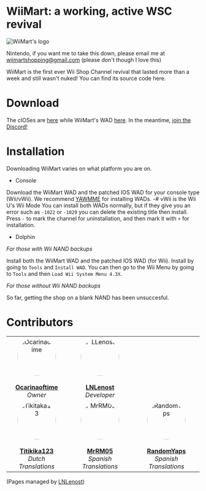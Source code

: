 # WiiMart: a working, active WSC revival

<img src="https://github.com/WiiMart/WiiMart/blob/main/WiiMart_star_logo.png" alt="WiiMart's logo">

Nintendo, if you want me to take this down, please email me at wiimartshopping@gmail.com
(please don't though I love this)

WiiMart is the first ever Wii Shop Channel revival that lasted more than a week and still wasn't nuked!
You can find its source code here.

# Download
The cIOSes are [here](https://wiimart.github.io/website/cIOS/) while WiiMart's WAD [here](https://wiimart.github.io/website/wad/).
In the meantime, [join the Discord!](https://dsc.gg/WiiMart)

# Installation
Downloading WiiMart varies on what platform you are on.

- Console

Download the WiiMart WAD and the patched IOS WAD for your console type (Wii/vWii). We recommend [YAWMME](https://oscwii.org/library/app/yawmME) for installing WADs.
-# vWii is the Wii U's Wii Mode
You can install both WADs normally, but if they give you an error such as `-1022` or `-1029` you can delete the existing title then install. Press `-` to mark the channel for uninstallation, and then mark it with `+` for installation.

- Dolphin

*For those with Wii NAND backups*

Install both the WiiMart WAD and the patched IOS WAD (for Wii). Install by going to `Tools` and `Install WAD`. You can then go to the Wii Menu by going to `Tools` and then `Load Wii System Menu 4.3X`.

*For those without Wii NAND backups*

So far, getting the shop on a blank NAND has been unsuccesful.

# Contributors  

<table>
  <tr>
    <td align="center">
      <a href="https://github.com/Ocarinaoftime">
        <img src="https://github.com/Ocarinaoftime.png" width="100px" style="border-radius: 50%; display: block; margin: auto;" alt="Ocarinaoftime"/>
      </a>
      <br />
      <a href="https://github.com/Ocarinaoftime"><strong>Ocarinaoftime</strong></a>
      <br />
      <em>Owner</em>
    </td>
    <td align="center">
      <a href="https://github.com/LLenost">
        <img src="https://github.com/LNLenost.png" width="100px" style="border-radius: 50%; display: block; margin: auto;" alt="LLenost"/>
      </a>
      <br />
      <a href="https://github.com/LNLenost"><strong>LNLenost</strong></a>
      <br />
      <em>Developer</em>
    </td>
  </tr>
  <tr>
    <td align="center">
      <a href="https://github.com/TikiTaka123">
        <img src="https://github.com/TikiTaka123.png" width="100px" style="border-radius: 50%; display: block; margin: auto;" alt="Tikitaka123"/>
      </a>
      <br />
      <a href="https://github.com/Titikika123"><strong>Titikika123</strong></a>
      <br />
      <em>Dutch Translations</em>
    </td>
    <td align="center">
      <a href="https://github.com/MrRM05">
        <img src="https://github.com/MrRM05.png" width="100px" style="border-radius: 50%; display: block; margin: auto;" alt="MrRM05"/>
      </a>
      <br />
      <a href="https://github.com/MrRM05"><strong>MrRM05</strong></a>
      <br />
      <em>Spanish Translations</em>
    </td>
    <td align="center">
      <a href="https://github.com/RandomYaps">
        <img src="https://github.com/RandomYaps.png" width="100px" style="border-radius: 50%; display: block; margin: auto;" alt="RandomYaps"/>
      </a>
      <br />
      <a href="https://github.com/RandomYaps"><strong>RandomYaps</strong></a>
      <br />
      <em>Spanish Translations</em>
    </td>
  </tr>
</table>


(Pages managed by [LNLenost](https://github.com/LNLenost))
